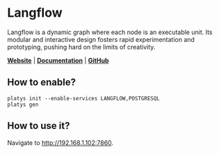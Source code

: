 # Langflow

Langflow is a dynamic graph where each node is an executable unit. Its modular and interactive design fosters rapid experimentation and prototyping, pushing hard on the limits of creativity. 

**[Website](https://www.langflow.org/)** | **[Documentation](https://docs.langflow.org/)** | **[GitHub](https://github.com/langflow-ai/langflow)**

## How to enable?

```
platys init --enable-services LANGFLOW,POSTGRESQL
platys gen
```

## How to use it?

Navigate to <http://192.168.1.102:7860>.
